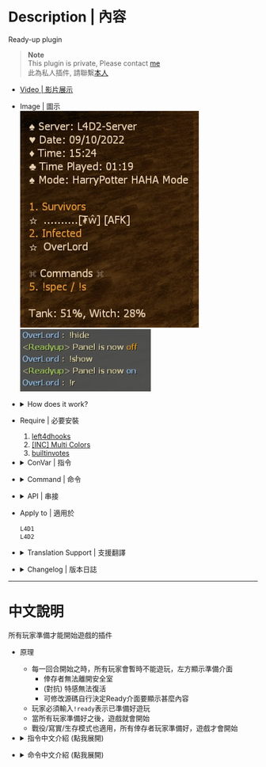 # Description | 內容
Ready-up plugin

> __Note__ <br/>
This plugin is private, Please contact [me](https://github.com/fbef0102/Game-Private_Plugin#私人插件列表-private-plugins-list)<br/>
此為私人插件, 請聯繫[本人](https://github.com/fbef0102/Game-Private_Plugin#私人插件列表-private-plugins-list)

* [Video | 影片展示](https://youtu.be/AOVQpSg1Kqg)

* Image | 圖示
	<br/>![readyup_1](image/readyup_1.jpg)
	<br/>![readyup_2](image/readyup_2.jpg)

* <details><summary>How does it work?</summary>

	* When new round begins, freeze all survivors and infecteds, and display readyup hud
		* Survivors can not leave saferoom
		* (Versus) Infected can not spawn
	* Players have to type ```!ready``` to mark as ready
	* Once everyone is ready, the game starts
	* Type ```!hide``` or ```!show``` to close or open readyup hud
	* This Plugin also work in coop/realism mode
</details>

* Require | 必要安裝
	1. [left4dhooks](https://forums.alliedmods.net/showthread.php?t=321696)
	2. [[INC] Multi Colors](https://github.com/fbef0102/L4D1_2-Plugins/releases/tag/Multi-Colors)
	3. [builtinvotes](https://github.com/fbef0102/Game-Private_Plugin/releases/tag/builtinvotes)

* <details><summary>ConVar | 指令</summary>

	* cfg/sourcemod/readyup.cfg
		```php
		// Enable this plugin. (Values: 0 = Disabled)
		l4d_ready_enabled "1"

		// Configname to display on the ready-up panel
		l4d_ready_cfg_name "HarryPotter HAHA Mode"

		// ConVar to retrieve the server name for displaying on the ready-up panel
		l4d_ready_server_cvar "sn_main_name"

		// Maximum number of players to show on the ready-up panel.
		l4d_ready_max_players "12"

		// Prevent SI from having spawns during ready-up
		l4d_ready_disable_spawns "0"
		
		// Freeze the survivors during ready-up.  When unfrozen they are unable to leave the saferoom but can move freely inside
		l4d_ready_survivor_freeze "0"

		// Enable sound during countdown & on live
		l4d_ready_enable_sound "1"

		// The sound that plays when player marks ready or unready
		l4d_ready_notify_sound "buttons/button14.wav"

		// The sound that plays when a round goes on countdown
		l4d_ready_countdown_sound "weapons/hegrenade/beep.wav"

		// The sound that plays when a round goes live
		l4d_ready_live_sound "ui/survival_medal.wav"

		// Enable random moustachio chuckle during countdown
		l4d_ready_chuckle "0"

		// Display secret trophy on player's head when ready (survivor only)
		l4d_ready_secret "1"

		// Number of seconds to count down before the round goes live.
		l4d_ready_delay "3"
		```
</details>

* <details><summary>Command | 命令</summary>

	* **Mark yourself as ready for the round to go live**
		```php
		sm_ready
		sm_r
		```
		or
		```php
		Press F1
		```

	* **Toggle your ready status**
		```php
		sm_toggleready
		```

	* **Mark yourself as not ready if you have set yourself as ready**
		```php
		sm_unready
		sm_nr
		```
		or
		```php
		Press F2
		```

	* **Admin Forces the round to start regardless of player ready status.  Players can vote to force start**
		```php
		sm_forcestart
		sm_fs
		```

	* **Hides the ready-up panel so other menus can be seen**
		```php
		sm_hide
		```

	* **Shows a hidden ready-up panel**
		```php
		sm_show
		```

	* **Return to a valid saferoom spawn if you get stuck during an unfrozen ready-up period**
		```php
		sm_return
		```
</details>

* <details><summary>API | 串接</summary>

	* [readyup.inc](scripting\include\readyup.inc)
		```php
		library name: readyup
		```
</details>

* Apply to | 適用於
	```
	L4D1
	L4D2
	```
	
* <details><summary>Translation Support | 支援翻譯</summary>

	```
	English
	繁體中文
	简体中文
	```
</details>

* <details><summary>Changelog | 版本日誌</summary>

	* v1.3h (2024-2-22)
		* Remove API and include file
		* Update cvars

	* v1.2h (2024-1-23)
		* Remove Caster

	* v1.1h (2023-2-27)
		* Translation Support

	* v1.0h
		* Individual plugin

	* 10.2.3
	    * [Original Work by CanadaRox, Target](https://github.com/SirPlease/L4D2-Competitive-Rework/blob/master/addons/sourcemod/scripting/readyup.sp)
</details>

- - - -
# 中文說明
所有玩家準備才能開始遊戲的插件

* 原理
	* 每一回合開始之時，所有玩家會暫時不能遊玩，左方顯示準備介面
		* 倖存者無法離開安全室
		* (對抗) 特感無法復活
		* 可修改源碼自行決定Ready介面要顯示甚麼內容
	* 玩家必須輸入```!ready```表示已準備好遊玩
	* 當所有玩家準備好之後，遊戲就會開始
	* 戰役/寫實/生存模式也適用，所有倖存者玩家準備好，遊戲才會開始

* <details><summary>指令中文介紹 (點我展開)</summary>

	* cfg/sourcemod/readyup.cfg
		```php
		// 0=關閉插件, 1=啟動插件
		l4d_ready_enabled "1"

		// 在Ready介面上顯示的模式名稱
		l4d_ready_cfg_name "HarryPotter HAHA Mode"

		// 準備介面要顯示的房名，使用哪一種指令? (指令不存在會使用官方預設"hostname")
		l4d_ready_server_cvar "sn_main_name"

		// 在Ready介面上最多能顯示的玩家數量
		l4d_ready_max_players "12"

		// 為1時，準備期間特感無法進入靈魂狀態
		l4d_ready_disable_spawns "0"
		
		// 1=準備期間倖存者無法移動
		// 0=準備期間倖存者可以自由移動但不能出去安全室外
		l4d_ready_survivor_freeze "0"

		// 為1時，準備倒數會有音效
		l4d_ready_enable_sound "1"

		// 標記準備或未準備 - 音效檔案 (路徑相對於 sound 資料夾)
		l4d_ready_notify_sound "buttons/button14.wav"

		// 倒數 - 音效檔案 (路徑相對於 sound 資料夾)
		l4d_ready_countdown_sound "ambient/alarms/klaxon1.wav"

		// 倒數結束 - 音效檔案 (路徑相對於 sound 資料夾)
		l4d_ready_live_sound "ambient/explosions/explode_3.wav"

		// 為1時，隨機播放倒數結束的音效 (小胡子音效)
		l4d_ready_chuckle "0"

		// 玩家準備時頭上顯示秘密的獎盃圖案 (只限倖存者)
		l4d_ready_secret "1"

		// 所有玩家準備好之後倒數3秒開始
		l4d_ready_delay "3"
		```
</details>

* <details><summary>命令中文介紹 (點我展開)</summary>

	* **標記你為準備**
		```php
		sm_ready
		sm_r
		```
		or
		```php
		Press F1
		```

	* **標記你為準備或未準備**
		```php
		sm_toggleready
		```
		```

	* **標記你為未準備**
		```php
		sm_unready
		sm_nr
		```
		or
		```php
		Press F2
		```

	* **管理員輸入可以強制開始遊戲 (權限: ADMFLAG_BAN)**
	* **玩家輸入可投票強制開始**
		```php
		sm_forcestart
		sm_fs
		```

	* **隱藏Ready介面 (方便玩家打開其他介面)**
		```php
		sm_hide
		```

	* **顯示Ready介面**
		```php
		sm_show
		```

	* **準備期間傳送回安全室 (以防倖存者卡住)**
		```php
		sm_return
		```
</details>
